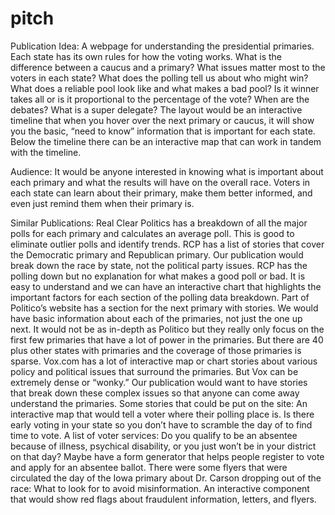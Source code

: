 # pitch

Publication Idea: 
A webpage for understanding the presidential primaries. Each state has its own rules for how the voting works. What is the difference between a caucus and a primary? What issues matter most to the voters in each state? What does the polling tell us about who might win? What does a reliable pool look like and what makes a bad pool? Is it winner takes all or is it proportional to the percentage of the vote? When are the debates? What is a super delegate? The layout would be an interactive timeline that when you hover over the next primary or caucus, it will show you the basic, “need to know” information that is important for each state. Below the timeline there can be an interactive map that can work in tandem with the timeline. 

Audience: 
It would be anyone interested in knowing what is important about each primary and what the results will have on the overall race. Voters in each state can learn about their primary, make them better informed, and even just remind them when their primary is. 

Similar Publications: 
Real Clear Politics has a breakdown of all the major polls for each primary and calculates an average poll. This is good to eliminate outlier polls and identify trends. RCP has a list of stories that cover the Democratic primary and Republican primary. Our publication would break down the race by state, not the political party issues. RCP has the polling down but no explanation for what makes a good poll or bad. It is easy to understand and we can have an interactive chart that highlights the important factors for each section of the polling data breakdown. 
Part of Politico’s website has a section for the next primary with stories. We would have basic information about each of the primaries, not just the one up next. It would not be as in-depth as Politico but they really only focus on the first few primaries that have a lot of power in the primaries. But there are 40 plus other states with primaries and the coverage of those primaries is sparse. 
Vox.com has a lot of interactive map or chart stories about various policy and political issues that surround the primaries. But Vox can be extremely dense or “wonky.” Our publication would want to have stories that break down these complex issues so that anyone can come away understand the primaries. 
	Some stories that could be put on the site: An interactive map that would tell a voter where their polling place is. Is there early voting in your state so you don’t have to scramble the day of to find time to vote. 
A list of voter services: Do you qualify to be an absentee because of illness, psychical disability, or you just won’t be in your district on that day? 
Maybe have a form generator that helps people register to vote and apply for an absentee ballot. 
There were some flyers that were circulated the day of the Iowa primary about Dr. Carson dropping out of the race: What to look for to avoid misinformation. An interactive component that would show red flags about fraudulent information, letters, and flyers. 

